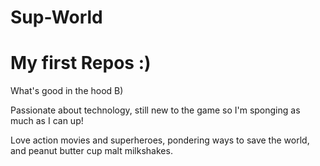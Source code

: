 # Sup-World
My first Repos :)
=========================
What's good in the hood B)

Passionate about technology, still new to the game so I'm sponging as much as I can up!

Love action movies and superheroes, pondering ways to save the world, and peanut butter cup malt milkshakes. 
